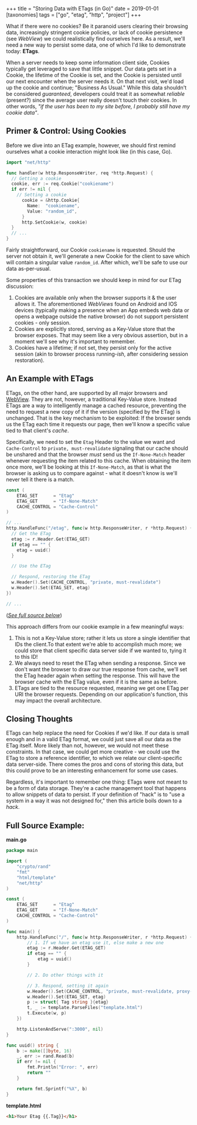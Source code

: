 +++
title = "Storing Data with ETags (in Go)"
date = 2019-01-01
[taxonomies]
tags = ["go", "etag", "http", "project"]
+++

What if there were no cookies? Be it paranoid users clearing their browsing data, increasingly stringent cookie policies, or lack of cookie persistence (see _WebView_) we could realistically find ourselves here. As a result, we'll need a new way to persist some data, one of which I'd like to demonstrate today: **ETags**.<!-- more -->

When a server needs to keep some information client side, Cookies typically get leveraged to save that little snippet. Our data gets set in a Cookie, the lifetime of the Cookie is set, and the Cookie is persisted until our next encounter when the server needs it. On that next visit, we'd load up the cookie and continue; "Business As Usual." While this data shouldn't be considered _guaranteed_, developers could treat it as somewhat _reliable_ (present?) since the average user really doesn't touch their cookies. In other words, _"if the user has been to my site before, I probably still have my cookie data"_.

## Primer & Control: Using Cookies

Before we dive into an ETag example, however, we should first remind ourselves what a cookie interaction might look like (in this case, Go).

```go
import "net/http"

func handler(w http.ResponseWriter, req *http.Request) {
  // Getting a cookie
  cookie, err := req.Cookie("cookiename")
  if err != nil {
    // Setting a cookie
      cookie = &http.Cookie{
        Name:  "cookiename",
        Value: "random_id",
      }
      http.SetCookie(w, cookie)
  }
  // ...
}
```

Fairly straightforward, our Cookie `cookiename` is requested. Should the server not obtain it, we'll generate a new Cookie for the client to save which will contain a singular value `random_id`. After which, we'll be safe to use our data as-per-usual.

Some properties of this transaction we should keep in mind for our ETag discussion:

1. Cookies are available only when the browser supports it & the user allows it. The aforementioned _WebViews_ found on Android and IOS devices (typically making a presence when an App embeds web data or opens a webpage outside the native browser) do not support persistent cookies - only session.
2. Cookies are explicitly stored, serving as a Key-Value store that the browser exposes. That may seem like a very obvious assertion, but in a moment we'll see why it's important to remember.
3. Cookies have a lifetime; if not set, they persist only for the active session (akin to browser process running-_ish_, after considering session restoration).

## An Example with ETags

ETags, on the other hand, are supported by all major browsers and [WebView](https://developer.mozilla.org/en-US/docs/Web/HTTP/Headers/ETag#Browser_compatibility). They are not, however, a traditional Key-Value store. Instead ETags are a way to intelligently manage a cached resource, preventing the need to request a new copy of it if the version (specified by the ETag) is unchanged. That is the key mechanism to be exploited: If the browser sends us the ETag each time it requests our page, then we'll know a specific value tied to that client's _cache_.

Specifically, we need to set the `Etag` Header to the value we want and `Cache-Control` to `private, must-revalidate` signaling that our cache should be unshared and that the browser _must_ send us the `If-None-Match` header whenever requesting the item related to this cache. When obtaining the item once more, we'll be looking at this `If-None-Match`, as that is what the browser is asking us to compare against - what it doesn't know is we'll never tell it there is a match.

```go
const (
	ETAG_SET      = "Etag"
	ETAG_GET      = "If-None-Match"
	CACHE_CONTROL = "Cache-Control"
)

// ...
http.HandleFunc("/etag", func(w http.ResponseWriter, r *http.Request) {
  // Get the ETag
  etag := r.Header.Get(ETAG_GET)
  if etag == "" {
    etag = uuid()
  }

  // Use the ETag

  // Respond, restoring the ETag
  w.Header().Set(CACHE_CONTROL, "private, must-revalidate")
  w.Header().Set(ETAG_SET, etag)
})

// ...
```

([_See full source below_](#full-source-example))

This approach differs from our cookie example in a few meaningful ways:

1. This is not a Key-Value store; rather it lets us store a single identifier that IDs the client.To that extent we're able to accomplish much more; we could store that client specific data server side if we wanted to, tying it to this ID!
2. We always need to reset the ETag when sending a response. Since we don't want the browser to draw our true response from cache, we'll set the ETag header again when setting the response. This will have the browser cache with the ETag value, even if it is the same as before.
3. ETags are tied to the resource requested, meaning we get one ETag per URI the browser requests. Depending on our application's function, this may impact the overall architecture.

## Closing Thoughts

ETags can help replace the need for Cookies if we'd like. If our data is small enough and in a valid ETag format, we could just save all our data as the ETag itself. More likely than not, however, we would not meet these constraints. In that case, we could get more creative - we could use the ETag to store a reference identifier, to which we relate our client-specific data server-side. There comes the pros and cons of storing this data, but this could prove to be an interesting enhancement for some use cases.

Regardless, it's important to remember one thing: ETags were not meant to be a form of data storage. They're a cache management tool that happens to allow snippets of data to persist. If your definition of "hack" is to "use a system in a way it was not designed for," then this article boils down to a _hack_.

## Full Source Example:

**main.go**

```go
package main

import (
	"crypto/rand"
	"fmt"
	"html/template"
	"net/http"
)

const (
	ETAG_SET      = "Etag"
	ETAG_GET      = "If-None-Match"
	CACHE_CONTROL = "Cache-Control"
)

func main() {
	http.HandleFunc("/", func(w http.ResponseWriter, r *http.Request) {
		// 1. If we have an etag use it, else make a new one
		etag := r.Header.Get(ETAG_GET)
		if etag == "" {
			etag = uuid()
		}

		// 2. Do other things with it

		// 3. Respond, setting it again
		w.Header().Set(CACHE_CONTROL, "private, must-revalidate, proxy-revalidate")
		w.Header().Set(ETAG_SET, etag)
		p := struct{ Tag string }{etag}
		t, _ := template.ParseFiles("template.html")
		t.Execute(w, p)
	})

	http.ListenAndServe(":3000", nil)
}

func uuid() string {
	b := make([]byte, 16)
	_, err := rand.Read(b)
	if err != nil {
		fmt.Println("Error: ", err)
		return ""
	}

	return fmt.Sprintf("%X", b)
}
```

**template.html**

```html
<h1>Your Etag {{.Tag}}</h1>
```
